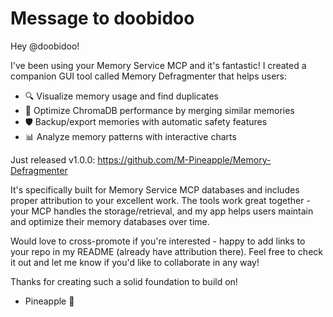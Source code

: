 # Message to doobidoo

Hey @doobidoo! 

I've been using your Memory Service MCP and it's fantastic! I created a companion GUI tool called Memory Defragmenter that helps users:

- 🔍 Visualize memory usage and find duplicates
- 🎯 Optimize ChromaDB performance by merging similar memories
- 🛡️ Backup/export memories with automatic safety features
- 📊 Analyze memory patterns with interactive charts

Just released v1.0.0: https://github.com/M-Pineapple/Memory-Defragmenter

It's specifically built for Memory Service MCP databases and includes proper attribution to your excellent work. The tools work great together - your MCP handles the storage/retrieval, and my app helps users maintain and optimize their memory databases over time.

Would love to cross-promote if you're interested - happy to add links to your repo in my README (already have attribution there). Feel free to check it out and let me know if you'd like to collaborate in any way!

Thanks for creating such a solid foundation to build on!

- Pineapple 🍍
